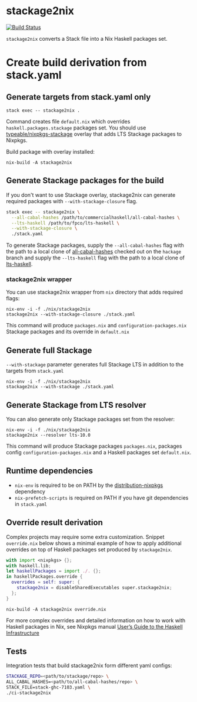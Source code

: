 # stackage2nix

[![Build Status](https://travis-ci.org/typeable/stackage2nix.svg?branch=master)](https://travis-ci.org/typeable/stackage2nix)

`stackage2nix` converts a Stack file into a Nix Haskell packages set.

# Create build derivation from stack.yaml

## Generate targets from stack.yaml only

```
stack exec -- stackage2nix .
```

Command creates file `default.nix` which overrides `haskell.packages.stackage`
packages set. You should use
[typeable/nixpkgs-stackage](https://github.com/typeable/nixpkgs-stackage) overlay that
adds LTS Stackage packages to Nixpkgs.

Build package with overlay installed:

```
nix-build -A stackage2nix
```

## Generate Stackage packages for the build

If you don't want to use Stackage overlay, stackage2nix can generate required
packages with `--with-stackage-closure` flag.

``` bash
stack exec -- stackage2nix \
  --all-cabal-hashes /path/to/commercialhaskell/all-cabal-hashes \
  --lts-haskell /path/to/fpco/lts-haskell \
  --with-stackage-closure \
  ./stack.yaml
```

To generate Stackage packages, supply the `--all-cabal-hashes` flag
with the path to a local clone of
[all-cabal-hashes](https://github.com/commercialhaskell/all-cabal-hashes)
checked out on the `hackage` branch and supply the `--lts-haskell` flag
with the path to a local clone of
[lts-haskell](https://github.com/commercialhaskell/lts-haskell).

### stackage2nix wrapper

You can use stackage2nix wrapper from `nix` directory that adds required flags:

```
nix-env -i -f ./nix/stackage2nix
stackage2nix --with-stackage-closure ./stack.yaml
```

This command will produce `packages.nix` and `configuration-packages.nix`
Stackage packages and its override in `default.nix`

## Generate full Stackage

`--with-stackage` parameter generates full Stackage LTS in addition to the
targets from `stack.yaml`

```
nix-env -i -f ./nix/stackage2nix
stackage2nix --with-stackage ./stack.yaml
```

## Generate Stackage from LTS resolver

You can also generate only Stackage packages set from the resolver:

```
nix-env -i -f ./nix/stackage2nix
stackage2nix --resolver lts-10.0
```

This command will produce Stackage packages `packages.nix`, packages config
`configuration-packages.nix` and a Haskell packages set `default.nix`.

## Runtime dependencies

- `nix-env` is required to be on PATH by the
  [distribution-nixpkgs](https://hackage.haskell.org/package/distribution-nixpkgs)
  dependency
- `nix-prefetch-scripts` is required on PATH if you have git dependencies in
  `stack.yaml`

## Override result derivation

Complex projects may require some extra customization.
Snippet `override.nix` below shows a minimal example of how to apply additional
overrides on top of Haskell packages set produced by `stackage2nix`.

``` nix
with import <nixpkgs> {};
with haskell.lib;
let haskellPackages = import ./. {};
in haskellPackages.override {
  overrides = self: super: {
    stackage2nix = disableSharedExecutables super.stackage2nix;
  };
}
```

```
nix-build -A stackage2nix override.nix
```

For more complex overrides and detailed information on how to work with Haskell packages in Nix, see Nixpkgs manual [User’s Guide to the Haskell Infrastructure](http://nixos.org/nixpkgs/manual/#users-guide-to-the-haskell-infrastructure)

## Tests

Integration tests that build stackage2nix form different yaml configs:

``` bash
STACKAGE_REPO=<path/to/stackage/repo> \
ALL_CABAL_HASHES=<path/to/all-cabal-hashes/repo> \
STACK_FILE=stack-ghc-7103.yaml \
./ci-stackage2nix
```
